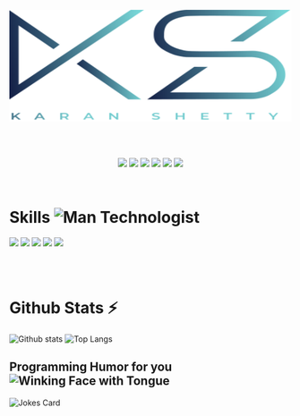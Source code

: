 <br /><br />

<div style="width:100%;">
    <img src="./assets/logo.svg" alt="karan-shetty-logo" height="200px" width="100%" />
</div>

<br /><br />

<!-- Socials -->
<p align="center">
    <a href="https://linkedin.com/in/shettykaran21"><img src="https://img.shields.io/badge/linkedin-%230077B5.svg?&style=for-the-badge&logo=linkedin&logoColor=white"/></a> <a href="https://leetcode.com/u/shettykaran21/"><img src="https://img.shields.io/badge/-LeetCode-FFA116?style=for-the-badge&logo=LeetCode&logoColor=black"/></a> <a href="https://www.reddit.com/user/shettykaran21/"><img src="https://img.shields.io/badge/Reddit-FF4500?style=for-the-badge&logo=reddit&logoColor=white"/></a> <a href="https://x.com/shettykaran21"><img src="https://img.shields.io/badge/X-000000?style=for-the-badge&logo=x&logoColor=white"/></a> <a href="https://www.github.com/shettykaran21"><img src="https://img.shields.io/badge/GitHub-100000?style=for-the-badge&logo=github&logoColor=white"/></a> <a href="https://www.instagram.com/karan_shetty_2110/"><img src="https://img.shields.io/badge/Instagram-E4405F?style=for-the-badge&logo=instagram&logoColor=white"/></a>
</p>

<br />

<!-- Skills -->
<p>
    <h1>
        Skills
        <img src="https://raw.githubusercontent.com/Tarikul-Islam-Anik/Animated-Fluent-Emojis/master/Emojis/People/Man%20Technologist.png" alt="Man Technologist" width="35" height="35" />
    </h1>
    <img src="https://skillicons.dev/icons?i=react,spring,nodejs,expressjs,redux,next" />
    <img src="https://skillicons.dev/icons?i=cpp,java,javascript,typescript,c,html,css,python,solidity" />
    <img src="https://skillicons.dev/icons?i=mysql,mongodb" />
    <img src="https://skillicons.dev/icons?i=docker,kubernetes,aws,jenkins" />
    <img src="https://skillicons.dev/icons?i=postman,notion,figma,ai" />
</p>

<br /><br />

<h1> Github Stats ⚡️ </h1>

![Github stats](https://github-readme-stats.vercel.app/api?username=shettykaran21&show_icons=true&theme=blueberry&count_private=true&hide_border=true&line_height=20)
![Top Langs](https://github-readme-stats.vercel.app/api/top-langs/?username=shettykaran21&theme=blueberry&count_private=true&hide_border=true&line_height=20&layout=compact)

<h2>Programming Humor for you <img src="https://raw.githubusercontent.com/Tarikul-Islam-Anik/Animated-Fluent-Emojis/master/Emojis/Smilies/Winking%20Face%20with%20Tongue.png" alt="Winking Face with Tongue" width="20" height="20" /></h2>

![Jokes Card](https://readme-jokes.vercel.app/api?theme=blueberry&hideBorder&layout=compact)

